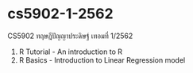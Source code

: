 # cs5902-1-2562
CS5902 ทฤษฎีปัญญาประดิษฐ์ เทอมที่ 1/2562

1. R Tutorial - An introduction to R
2. R Basics - Introduction to Linear Regression model
